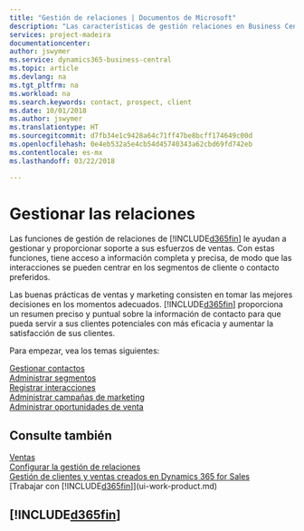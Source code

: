 ```yaml
---
title: "Gestión de relaciones | Documentos de Microsoft"
description: "Las características de gestión relaciones en Business Central admiten las acciones de ventas y le permiten acceder a la información sobre contactos y clientes potenciales para que pueda atender a los clientes de forma eficaz."
services: project-madeira
documentationcenter: 
author: jswymer
ms.service: dynamics365-business-central
ms.topic: article
ms.devlang: na
ms.tgt_pltfrm: na
ms.workload: na
ms.search.keywords: contact, prospect, client
ms.date: 10/01/2018
ms.author: jswymer
ms.translationtype: HT
ms.sourcegitcommit: d7fb34e1c9428a64c71ff47be8bcff174649c00d
ms.openlocfilehash: 0e4eb532a5e4cb54d45740343a62cbd69fd742eb
ms.contentlocale: es-mx
ms.lasthandoff: 03/22/2018

---
```

# <a name="managing-relationships"></a>Gestionar las relaciones
Las funciones de gestión de relaciones de [!INCLUDE[d365fin](includes/d365fin_md.md)] le ayudan a gestionar y proporcionar soporte a sus esfuerzos de ventas. Con estas funciones, tiene acceso a información completa y precisa, de modo que las interacciones se pueden centrar en los segmentos de cliente o contacto preferidos.

Las buenas prácticas de ventas y marketing consisten en tomar las mejores decisiones en los momentos adecuados. [!INCLUDE[d365fin](includes/d365fin_md.md)] proporciona un resumen preciso y puntual sobre la información de contacto para que pueda servir a sus clientes potenciales con más eficacia y aumentar la satisfacción de sus clientes.

Para empezar, vea los temas siguientes:

[Gestionar contactos](marketing-contacts.md)  
[Administrar segmentos](marketing-segments.md)  
[Registrar interacciones](marketing-interactions.md)  
[Administrar campañas de marketing](marketing-campaigns.md)  
[Administrar oportunidades de venta](marketing-manage-sales-opportunities.md)

## <a name="see-also"></a>Consulte también
[Ventas](sales-manage-sales.md)  
[Configurar la gestión de relaciones](marketing-setup-marketing.md)  
[Gestión de clientes y ventas creados en Dynamics 365 for Sales](marketing-integrate-dynamicscrm.md)  
[Trabajar con [!INCLUDE[d365fin](includes/d365fin_md.md)]](ui-work-product.md)  

## [!INCLUDE[d365fin](includes/free_trial_md.md)]  
 

